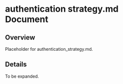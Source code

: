 # authentication strategy.md Document

## Overview
Placeholder for authentication_strategy.md.

## Details
To be expanded.

